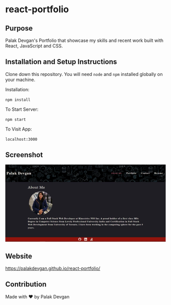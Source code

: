 #  react-portfolio

## Purpose

Palak Devgan's Portfolio that showcase my skills and recent work built with React, JavaScript and CSS. 

## Installation and Setup Instructions

Clone down this repository. You will need `node` and `npm` installed globally on your machine.  

Installation:

`npm install`  

To Start Server:

`npm start`  

To Visit App:

`localhost:3000`  

## Screenshot
![Screenshot](https://github.com/palakdevgan/react-portfolio/blob/main/src/assets/Screenshot/screenshot1.jpg?raw=true)

## Website
https://palakdevgan.github.io/react-portfolio/

## Contribution
Made with ❤️ by Palak Devgan